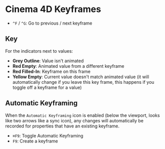 # Cinema 4D Keyframes

- `^F` / `^G`: Go to previous / next keyframe

## Key

For the indicators next to values:

- **Grey Outline**: Value isn't animated
- **Red Empty**: Animated value from a different keyframe
- **Red Filled-In**: Keyframe on this frame
- **Yellow Empty**: Current value doesn't match animated value (it will automatically change if you leave this key frame, this happens if you toggle off a keyframe for a value)

## Automatic Keyframing

When the `Automatic Keyframing` icon is enabled (below the viewport, looks like two arrows like a sync icon), any changes will automatically be recorded for properties that have an existing keyframe.

- `⌘F9`: Toggle Automatic Keyframing
- `F9`: Create a keyframe
